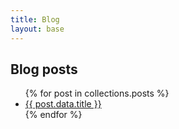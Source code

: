 ```yaml
---
title: Blog
layout: base
---
```


## Blog posts

<ul>
{% for post in collections.posts %}
  <li><a href="{{ post.url }}">{{ post.data.title }}</a></li>
{% endfor %}
</ul>
